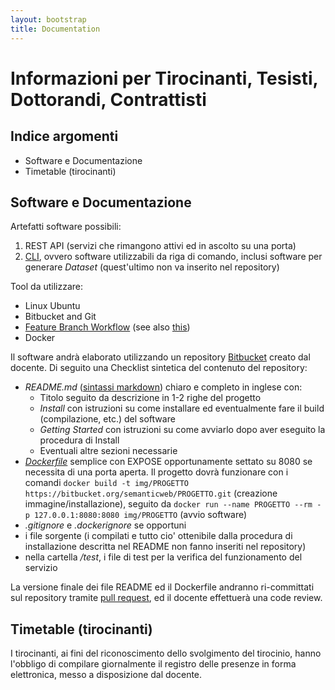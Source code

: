 ```yaml
---
layout: bootstrap
title: Documentation
---
```


Informazioni per Tirocinanti, Tesisti, Dottorandi, Contrattisti
===============================================================

Indice argomenti
----------------
  - Software e Documentazione
  - Timetable (tirocinanti)


Software e Documentazione
-------------------------
Artefatti software possibili:

  1. REST API (servizi che rimangono attivi ed in ascolto su una porta)
  2. [CLI](https://en.wikipedia.org/wiki/Command-line_interface), ovvero software utilizzabili da riga di comando, inclusi software per generare *Dataset* (quest'ultimo non va inserito nel repository)

Tool da utilizzare:

  - Linux Ubuntu
  - Bitbucket and Git
  - [Feature Branch Workflow](https://www.atlassian.com/git/tutorials/comparing-workflows/feature-branch-workflow/) (see also [this](https://gist.github.com/blackfalcon/8428401))
  - Docker
  
Il software andrà elaborato utilizzando un repository [Bitbucket](https://bitbucket.org/) creato dal docente.
Di seguito una Checklist sintetica del contenuto del repository:

  - *README.md* ([sintassi markdown](https://confluence.atlassian.com/bitbucketserver/markdown-syntax-guide-776639995.html)) chiaro e completo in inglese con:
     - Titolo seguito da descrizione in 1-2 righe del progetto
     - *Install* con istruzioni su come installare ed eventualmente fare il build (compilazione, etc.) del software
     - *Getting Started* con istruzioni su come avviarlo dopo aver eseguito la procedura di Install
     - Eventuali altre sezioni necessarie
  - *[Dockerfile](https://docs.docker.com/engine/reference/builder/)* semplice con EXPOSE opportunamente settato su 8080 se necessita di una porta aperta. Il progetto dovrà funzionare con i comandi `docker build -t img/PROGETTO https://bitbucket.org/semanticweb/PROGETTO.git` (creazione immagine/installazione), seguito da `docker run --name PROGETTO --rm -p 127.0.0.1:8080:8080 img/PROGETTO` (avvio software)
  - *.gitignore* e *.dockerignore* se opportuni
  - i file sorgente (i compilati e tutto cio' ottenibile dalla procedura di installazione descritta nel README non fanno inseriti nel repository)
  - nella cartella */test*, i file di test per la verifica del funzionamento del servizio
  
La versione finale dei file README ed il Dockerfile andranno ri-committati sul repository tramite [pull request](https://www.atlassian.com/git/tutorials/making-a-pull-request/), ed il docente effettuerà una code review.


Timetable (tirocinanti)
-----------------------
I tirocinanti, ai fini del riconoscimento dello svolgimento del tirocinio, hanno l'obbligo di compilare giornalmente il registro delle presenze in forma elettronica, messo a disposizione dal docente.


